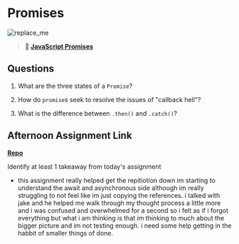 # Promises

![replace_me](https://codeworks.blob.core.windows.net/public/assets/img/illustrations/placeholder.svg)

> **📖 [JavaScript Promises](https://codeworksacademy.com/fs-student-guide/resources/wk4/02-Promises)**

## Questions

1. What are the three states of a `Promise`?

2. How do `promise`s seek to resolve the issues of "callback hell"?

3. What is the difference between `.then()` and `.catch()`?

## Afternoon Assignment Link

**[Repo](https://github.com/Andrew-Greenlaw/task-master)**

Identify at least 1 takeaway from today's assignment
- this assignment really helped get the repitiotion down im starting to understand the await and asynchronous side although im really struggling to not feel like im just copying the references. i talked with jake and he helped me walk through my thought process a little more and i was confused and overwhelmed for a second so i felt as if i forgot everything but what i am thinking is that im thinking to much about the bigger picture and im not testing enough. i need some help getting in the habbit of smaller things of done.
